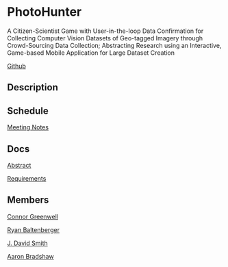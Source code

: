 PhotoHunter
===========

A Citizen-Scientist Game with User-in-the-loop 
Data Confirmation for Collecting Computer Vision Datasets of
Geo-tagged Imagery through Crowd-Sourcing Data Collection;
Abstracting Research using an Interactive, Game-based Mobile Application for
Large Dataset Creation

[Github](http://github.com/connorgreenwell/Photohunter "Photohunter Github")

Description
-----------

Schedule
--------

[Meeting Notes](meetings.html "Meeting Notes")

Docs
-----
[Abstract](docs/abstract.pdf "Abstract")

[Requirements](docs/requirements.pdf "Requirements")

Members
---------
[Connor Greenwell](connor.html "Connor's Page")

[Ryan Baltenberger](ryan.html "Ryan's Page")

[J. David Smith](david.html "David's Page")

[Aaron Bradshaw](aaron.html "A.A.Ron's Page")

